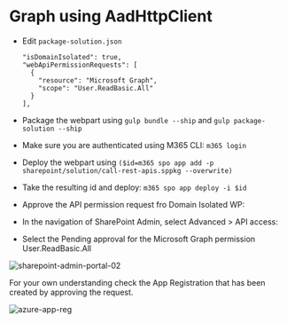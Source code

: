 # Graph using AadHttpClient

- Edit `package-solution.json`

    ```
    "isDomainIsolated": true,
    "webApiPermissionRequests": [
      {
        "resource": "Microsoft Graph",
        "scope": "User.ReadBasic.All"
      }
    ],
    ```

-   Package the webpart using `gulp bundle --ship` and `gulp package-solution --ship`
-   Make sure you are authenticated using M365 CLI: `m365 login`
-   Deploy the webpart using `($id=m365 spo app add -p sharepoint/solution/call-rest-apis.sppkg --overwrite)`
-   Take the resulting id and deploy: `m365 spo app deploy -i $id`

- Approve the API permission request fro Domain Isolated WP:

- In the navigation of SharePoint Admin, select Advanced > API access:

- Select the Pending approval for the Microsoft Graph permission User.ReadBasic.All

![sharepoint-admin-portal-02](../_images/sharepoint-admin-portal-02.png)

For your own understanding check the App Registration that has been created by approving the request.

![azure-app-reg](../_images/azure-app-reg.png)
